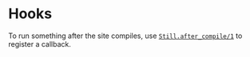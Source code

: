 # Hooks

To run something after the site compiles, use
[`Still.after_compile/1`](https://github.com/still-ex/still/blob/master/lib/still.ex#L7)
to register a callback.
